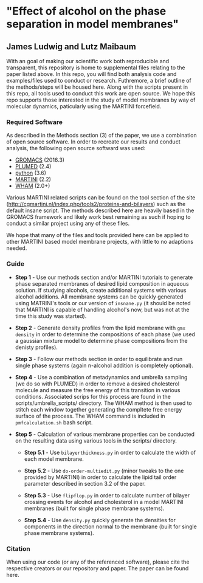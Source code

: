 # "Effect of alcohol on the phase separation in model membranes"
James Ludwig and Lutz Maibaum
---

With an goal of making our scientific work both reproducible and transparent, this repository is home to supplemental files relating to the paper listed above. In this repo, you will find both analysis code and examples/files used to conduct or research. Futhremore, a brief outline of the methods/steps will be housed here. Along with the scripts present in this repo, all tools used to conduct this work are open source. We hope this repo supports those interested in the study of model membranes by way of molecular dynamics, paticularly using the MARTINI forcefield.

### Required Software

As described in the Methods section (3) of the paper, we use a combination of open source software. In order to recreate our results and conduct analysis, the following open source softward was used:

- [GROMACS](http://www.gromacs.org/) (2016.3)
- [PLUMED](https://www.plumed.org/) (2.4)
- [python](https://www.python.org/) (3.6)
- [MARTINI](http://cgmartini.nl/) (2.2)
- [WHAM](http://membrane.urmc.rochester.edu/?page_id=126) (2.0+)

Various MARTINI related scripts can be found on the tool section of the site (http://cgmartini.nl/index.php/tools2/proteins-and-bilayers) such as the default insane script. The methods described here are heavily based in the GROMACS framework and likely work best remaining as such if hoping to conduct a similar project using any of these files.

We hope that many of the files and tools provided here can be applied to other MARTINI based model membrane projects, with little to no adaptions needed. 

### Guide

- __Step 1__ - Use our methods section and/or MARTINI tutorials to generate phase separated membranes of desired lipid composition in aqueous solution. If studying alcohols, create additional systems with various alcohol additions. All membrane systems  can be quickly generated using MATRINI's tools or our version of `insnane.py` (it should be noted that MARTINI is capable of handling alcohol's now, but was not at the time this study was started).

- __Step 2__ - Generate density profiles from the lipid membrane with `gmx density` in order to determine the compositions of each phase (we used a gaussian mixture model to determine phase compositions from the denisty profiles).

- __Step 3__ - Follow our methods section in order to equilibrate and run single phase systems (again n-alcohol addition is completely optional).

- __Step 4__ - Use a combination of metadynamics and umbrella sampling (we do so with PLUMED) in order to remove a desired cholesterol molecule and measure the free energy of this transition in various conditions. Associated scrips for this process are found in the scripts/umbrella_scripts/ directory. The WHAM method is then used to stitch each window together generating the compltete free energy surface of the process. The WHAM command is included in `pmfcalculation.sh` bash script.

- __Step 5__ -  Calculation of various membrane properties can be conducted on the resulting data using various tools in the scripts/ directory. 

  - __Step 5.1__ - Use `bilayerthickness.py` in order to calculate the width of each model membrane.
  
  - __Step 5.2__ - Use `do-order-multiedit.py` (minor tweaks to the one provided by MARTINI) in     order to calculate the lipid tail order parameter described in section 3.2 of the paper.
  - __Step 5.3__ - Use `flipflop.py` in order to calculate number of bilayer crossing events for alcohol and cholesterol in a model MARTINI membranes (built for single phase membrane systems).
  - __Step 5.4__ - Use `density.py` quickly generate the densities for components in the direction normal to the membrane (built for single phase membrane systems). 

### Citation

When using our code (or any of the referenced software), please cite the respective creators or our repository and paper. The paper can be found here.
